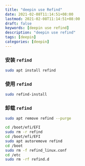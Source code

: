 ```yaml
---
title: "deepin use Refind"
date: 2021-02-08T11:14:51+08:00
lastmod: 2021-02-08T11:14:51+08:00
draft: false
keywords: [deepin use refind]
description: "deepin use refind"
tags: [deepin]
categories: [deepin]
---
```

### 安装 `refind`
```bash 
sudo apt install refind 
```
### 使用 `refind`
```bash 
sudo refind-install
```

### 卸载 `refind`

```bash
sudo apt remove refind --purge

cd /boot/efi/EFI 
sudo rm -r refind
cd /boot/efi/EFI
sudo apt autoremove refind
cd /boot
sudo rm -f refind_linux.conf 
cd /etc
sudo rm -rf refind.d
```
